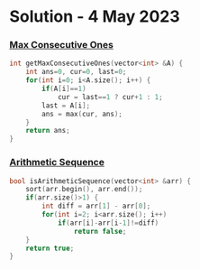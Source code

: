 # Solution - 4 May 2023

### [Max Consecutive Ones](https://workat.tech/problem-solving/practice/max-consecutive-ones)

```cpp
int getMaxConsecutiveOnes(vector<int> &A) {
	int ans=0, cur=0, last=0;
	for(int i=0; i<A.size(); i++) {
		if(A[i]==1)
			cur = last==1 ? cur+1 : 1;
		last = A[i];
		ans = max(cur, ans);
	}
	return ans;
}
```

### [Arithmetic Sequence](https://workat.tech/problem-solving/practice/arithmetic-sequence)

```cpp
bool isArithmeticSequence(vector<int> &arr) {
	sort(arr.begin(), arr.end());
	if(arr.size()>1) {
		int diff = arr[1] - arr[0];
		for(int i=2; i<arr.size(); i++)
			if(arr[i]-arr[i-1]!=diff)
				return false;
	}
	return true;
}
```
